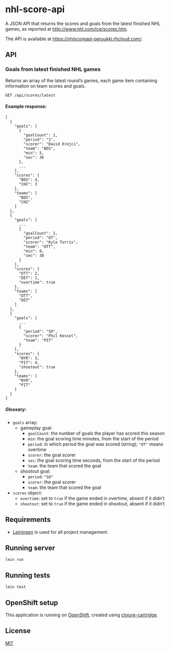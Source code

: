 # nhl-score-api

A JSON API that returns the scores and goals from the latest finished NHL games, as reported at
http://www.nhl.com/ice/scores.htm.

The API is available at https://nhlscoreapi-peruukki.rhcloud.com/.

## API

### Goals from latest finished NHL games

Returns an array of the latest round’s games, each game item containing information on team scores and goals.

```
GET /api/scores/latest
```

#### Example response:

```
[
  {
    "goals": [
      {
        "goalCount": 1,
        "period": "1",
        "scorer": "David Krejci",
        "team": "BOS",
        "min": 5,
        "sec": 36
      },
      ...
    ],
    "scores": {
      "BOS": 4,
      "CHI": 3
    },
    "teams": [
      "BOS",
      "CHI"
    ]
  },
  {
    "goals": [
      ...
      {
        "goalCount": 1,
        "period": "OT",
        "scorer": "Kyle Turris",
        "team": "OTT",
        "min": 0,
        "sec": 30
      }
    ],
    "scores": {
      "OTT": 2,
      "DET": 1,
      "overtime": true
    },
    "teams": [
      "OTT",
      "DET"
    ]
  },
  {
    "goals": [
      ...
      {
        "period": "SO",
        "scorer": "Phil Kessel",
        "team": "PIT"
      }
    ],
    "scores": {
      "NYR": 3,
      "PIT": 4,
      "shootout": true
    },
    "teams": [
      "NYR",
      "PIT"
    ]
  }
]
```

##### Glossary:

- `goals` array:
  - gameplay goal:
    - `goalCount`: the number of goals the player has scored this season
    - `min`: the goal scoring time minutes, from the start of the period
    - `period`: in which period the goal was scored (string); `"OT"` means overtime
    - `scorer`: the goal scorer
    - `sec`: the goal scoring time seconds, from the start of the period
    - `team`: the team that scored the goal
  - shootout goal:
    - `period`: `"SO"`
    - `scorer`: the goal scorer
    - `team`: the team that scored the goal
- `scores` object:
  - `overtime`: set to `true` if the game ended in overtime, absent if it didn’t
  - `shootout`: set to `true` if the game ended in shootout, absent if it didn’t

## Requirements

- [Leiningen](http://leiningen.org/) is used for all project management.

## Running server

`lein run`

## Running tests

`lein test`

## OpenShift setup

This application is running on [OpenShift](https://www.openshift.com), created using
[clojure-cartridge](https://github.com/openshift-cartridges/clojure-cartridge).

## License

[MIT](LICENSE)
